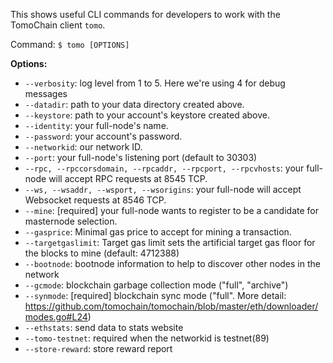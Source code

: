 This shows useful CLI commands for developers to work with the TomoChain client `tomo`.

Command:
`$ tomo [OPTIONS]`

**Options:**

- `--verbosity`: log level from 1 to 5. Here we're using 4 for debug messages
- `--datadir`: path to your data directory created above.
- `--keystore`: path to your account's keystore created above.
- `--identity`: your full-node's name.
- `--password`: your account's password.
- `--networkid`: our network ID.
- `--port`: your full-node's listening port (default to 30303)
- `--rpc, --rpccorsdomain, --rpcaddr, --rpcport, --rpcvhosts`: your full-node will accept RPC requests at 8545 TCP.
- `--ws, --wsaddr, --wsport, --wsorigins`: your full-node will accept Websocket requests at 8546 TCP.
- `--mine`: [required] your full-node wants to register to be a candidate for masternode selection.
- `--gasprice`: Minimal gas price to accept for mining a transaction.
- `--targetgaslimit`: Target gas limit sets the artificial target gas floor for the blocks to mine (default: 4712388)
- `--bootnode`: bootnode information to help to discover other nodes in the network
- `--gcmode`: blockchain garbage collection mode ("full", "archive")
- `--synmode`: [required] blockchain sync mode ("full". More detail: https://github.com/tomochain/tomochain/blob/master/eth/downloader/modes.go#L24)
- `--ethstats`: send data to stats website
- `--tomo-testnet`: required when the networkid is testnet(89)
- `--store-reward`: store reward report
